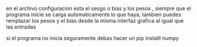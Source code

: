 en el archivo configuracion esta el sesgo o bias y los pesos , siempre que el
programa inicie se carga automaticamente lo que haya, tambien puedes remplazar
los pesos y el bias desde la misma interfaz grafica al igual que las entradas 


si el programa no inicia seguramente debas hacer un pip installl numpy 
